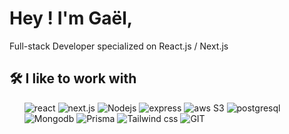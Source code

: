 # Hey ! I'm Gaël,

Full-stack Developer specialized on React.js / Next.js

## 🛠 I like to work with

<ul>   
   <img alt="react" src="https://img.shields.io/badge/React-20232A?style=for-the-badge&logo=react&logoColor=61DAFB" />
   <img alt="next.js" src="https://img.shields.io/badge/next.js-000000?style=for-the-badge&logo=nextdotjs&logoColor=white" />
   <img alt="Nodejs" src="https://img.shields.io/badge/Node.js-43853D?style=for-the-badge&logo=node.js&logoColor=white" />
   <img alt="express" src="https://img.shields.io/badge/Express.js-404D59?style=for-the-badge" />
   <img alt="aws S3" src="https://img.shields.io/badge/AWS S3-232F3E?style=for-the-badge&logo=amazon-aws&logoColor=white" />
   <img alt="postgresql" src="https://img.shields.io/badge/PostgreSQL-316192?style=for-the-badge&logo=postgresql&logoColor=white" />
   <img alt="Mongodb" src="https://img.shields.io/badge/MongoDB-4EA94B?style=for-the-badge&logo=mongodb&logoColor=white" />
   <img alt="Prisma" src="https://img.shields.io/badge/Prisma-3982CE?style=for-the-badge&logo=Prisma&logoColor=white" />
   <img alt="Tailwind css" src="https://img.shields.io/badge/Tailwind_CSS-38B2AC?style=for-the-badge&logo=tailwind-css&logoColor=white" />
   <img alt="GIT" src="https://img.shields.io/badge/GIT-E44C30?style=for-the-badge&logo=git&logoColor=white" />
</ul>
